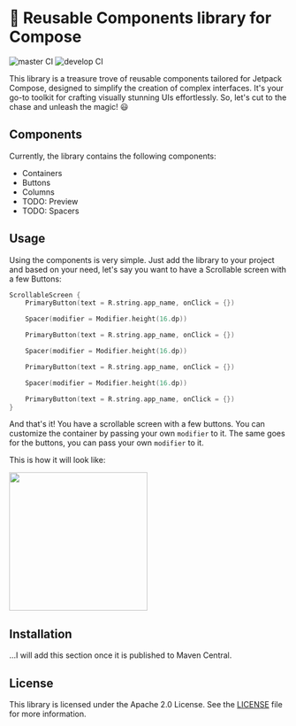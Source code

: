 # 📘 Reusable Components library for Compose

![master CI](https://github.com/LinX64/Reusable/actions/workflows/publish.yaml/badge.svg)
![develop CI](https://github.com/LinX64/Reusable/actions/workflows/ci.yaml/badge.svg)

This library is a treasure trove of reusable components tailored for Jetpack Compose, designed to simplify the creation of complex interfaces. It's your go-to toolkit for crafting visually stunning UIs effortlessly. So, let's cut to the chase and unleash the magic! 😃

## Components

Currently, the library contains the following components:

- Containers
- Buttons
- Columns
- TODO: Preview
- TODO: Spacers

## Usage

Using the components is very simple. Just add the library to your project and based on your need,
let's say you want to have a Scrollable screen with a few Buttons:

```kotlin
ScrollableScreen {
    PrimaryButton(text = R.string.app_name, onClick = {})

    Spacer(modifier = Modifier.height(16.dp))

    PrimaryButton(text = R.string.app_name, onClick = {})

    Spacer(modifier = Modifier.height(16.dp))

    PrimaryButton(text = R.string.app_name, onClick = {})

    Spacer(modifier = Modifier.height(16.dp))

    PrimaryButton(text = R.string.app_name, onClick = {})
}
```

And that's it! You have a scrollable screen with a few buttons. You can customize the container by
passing your own `modifier` to it. The same goes for the buttons, you can pass your own `modifier`
to it.

This is how it will look like:

<img src="https://i.imgur.com/9AfnPTk.png" width="250" />

## Installation

...I will add this section once it is published to Maven Central.

## License

This library is licensed under the Apache 2.0 License. See the [LICENSE](LICENSE) file for more
information.
